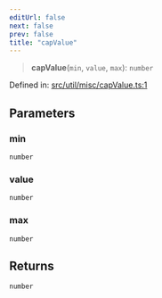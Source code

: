 ```yaml
---
editUrl: false
next: false
prev: false
title: "capValue"
---
```


> **capValue**(`min`, `value`, `max`): `number`

Defined in: [src/util/misc/capValue.ts:1](https://github.com/fabricjs/fabric.js/blob/b4f67b1cfd353d0e2763b168e07bce6b67895452/src/util/misc/capValue.ts#L1)

## Parameters

### min

`number`

### value

`number`

### max

`number`

## Returns

`number`
